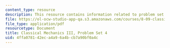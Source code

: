 ```yaml
---
content_type: resource
description: This resource contains information related to problem set 4.
file: https://ol-ocw-studio-app-qa.s3.amazonaws.com/courses/8-09-classical-mechanics-iii-fall-2014/4ffa078142eca4a96a4bcb7a90bf0a4c_MIT8_09F14_pset4.pdf
file_type: application/pdf
resourcetype: Document
title: Classical Mechanics III, Problem Set 4
uid: 4ffa0781-42ec-a4a9-6a4b-cb7a90bf0a4c
---
```

